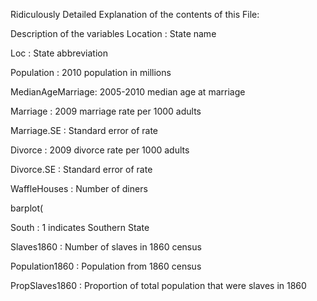 Ridiculously Detailed Explanation of the contents of this File:

Description of the variables
Location : State name

Loc : State abbreviation

Population : 2010 population in millions

MedianAgeMarriage: 2005-2010 median age at marriage

Marriage : 2009 marriage rate per 1000 adults

Marriage.SE : Standard error of rate

Divorce : 2009 divorce rate per 1000 adults

Divorce.SE : Standard error of rate

WaffleHouses : Number of diners

barplot(

South : 1 indicates Southern State

Slaves1860 : Number of slaves in 1860 census

Population1860 : Population from 1860 census

PropSlaves1860 : Proportion of total population that were slaves in 1860
